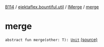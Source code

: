[B114](../../index.md) / [ejektaflex.bountiful.util](../index.md) / [IMerge](index.md) / [merge](./merge.md)

# merge

`abstract fun merge(other: T): `[`Unit`](https://kotlinlang.org/api/latest/jvm/stdlib/kotlin/-unit/index.html) [(source)](https://github.com/ejektaflex/Bountiful/tree/develop/src/main/kotlin/ejektaflex/bountiful/util/IMerge.kt#L7)